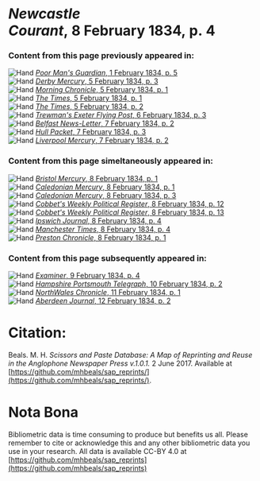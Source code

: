 # *Newcastle Courant*, 8 February 1834, p. 4  
  
### Content from this page previously appeared in:  
![Hand](http://scissorsandpaste.net/wp-content/uploads/2017/06/smallhandpointer.png) [*Poor Man's Guardian*, 1 February 1834, p. 5](https://mhbeals.github.io/sap_html/Poor-Man's-Guardian/Poor-Man's-Guardian-1-February-1834-p-5)  
![Hand](http://scissorsandpaste.net/wp-content/uploads/2017/06/smallhandpointer.png) [*Derby Mercury*, 5 February 1834, p. 3](https://mhbeals.github.io/sap_html/Derby-Mercury/Derby-Mercury-5-February-1834-p-3)  
![Hand](http://scissorsandpaste.net/wp-content/uploads/2017/06/smallhandpointer.png) [*Morning Chronicle*, 5 February 1834, p. 1](https://mhbeals.github.io/sap_html/Morning-Chronicle/Morning-Chronicle-5-February-1834-p-1)  
![Hand](http://scissorsandpaste.net/wp-content/uploads/2017/06/smallhandpointer.png) [*The Times*, 5 February 1834, p. 1](https://mhbeals.github.io/sap_html/The-Times/The-Times-5-February-1834-p-1)  
![Hand](http://scissorsandpaste.net/wp-content/uploads/2017/06/smallhandpointer.png) [*The Times*, 5 February 1834, p. 2](https://mhbeals.github.io/sap_html/The-Times/The-Times-5-February-1834-p-2)  
![Hand](http://scissorsandpaste.net/wp-content/uploads/2017/06/smallhandpointer.png) [*Trewman's Exeter Flying Post*, 6 February 1834, p. 3](https://mhbeals.github.io/sap_html/Trewman's-Exeter-Flying-Post/Trewman's-Exeter-Flying-Post-6-February-1834-p-3)  
![Hand](http://scissorsandpaste.net/wp-content/uploads/2017/06/smallhandpointer.png) [*Belfast News-Letter*, 7 February 1834, p. 2](https://mhbeals.github.io/sap_html/Belfast-News-Letter/Belfast-News-Letter-7-February-1834-p-2)  
![Hand](http://scissorsandpaste.net/wp-content/uploads/2017/06/smallhandpointer.png) [*Hull Packet*, 7 February 1834, p. 3](https://mhbeals.github.io/sap_html/Hull-Packet/Hull-Packet-7-February-1834-p-3)  
![Hand](http://scissorsandpaste.net/wp-content/uploads/2017/06/smallhandpointer.png) [*Liverpool Mercury*, 7 February 1834, p. 2](https://mhbeals.github.io/sap_html/Liverpool-Mercury/Liverpool-Mercury-7-February-1834-p-2)  
  
### Content from this page simeltaneously appeared in:  
![Hand](http://scissorsandpaste.net/wp-content/uploads/2017/06/smallhandpointer.png) [*Bristol Mercury*, 8 February 1834, p. 1](https://mhbeals.github.io/sap_html/Bristol-Mercury/Bristol-Mercury-8-February-1834-p-1)  
![Hand](http://scissorsandpaste.net/wp-content/uploads/2017/06/smallhandpointer.png) [*Caledonian Mercury*, 8 February 1834, p. 1](https://mhbeals.github.io/sap_html/Caledonian-Mercury/Caledonian-Mercury-8-February-1834-p-1)  
![Hand](http://scissorsandpaste.net/wp-content/uploads/2017/06/smallhandpointer.png) [*Caledonian Mercury*, 8 February 1834, p. 3](https://mhbeals.github.io/sap_html/Caledonian-Mercury/Caledonian-Mercury-8-February-1834-p-3)  
![Hand](http://scissorsandpaste.net/wp-content/uploads/2017/06/smallhandpointer.png) [*Cobbet's Weekly Political Register*, 8 February 1834, p. 12](https://mhbeals.github.io/sap_html/Cobbet's-Weekly-Political-Register/Cobbet's-Weekly-Political-Register-8-February-1834-p-12)  
![Hand](http://scissorsandpaste.net/wp-content/uploads/2017/06/smallhandpointer.png) [*Cobbet's Weekly Political Register*, 8 February 1834, p. 13](https://mhbeals.github.io/sap_html/Cobbet's-Weekly-Political-Register/Cobbet's-Weekly-Political-Register-8-February-1834-p-13)  
![Hand](http://scissorsandpaste.net/wp-content/uploads/2017/06/smallhandpointer.png) [*Ipswich Journal*, 8 February 1834, p. 4](https://mhbeals.github.io/sap_html/Ipswich-Journal/Ipswich-Journal-8-February-1834-p-4)  
![Hand](http://scissorsandpaste.net/wp-content/uploads/2017/06/smallhandpointer.png) [*Manchester Times*, 8 February 1834, p. 4](https://mhbeals.github.io/sap_html/Manchester-Times/Manchester-Times-8-February-1834-p-4)  
![Hand](http://scissorsandpaste.net/wp-content/uploads/2017/06/smallhandpointer.png) [*Preston Chronicle*, 8 February 1834, p. 1](https://mhbeals.github.io/sap_html/Preston-Chronicle/Preston-Chronicle-8-February-1834-p-1)  
  
### Content from this page subsequently appeared in:  
![Hand](http://scissorsandpaste.net/wp-content/uploads/2017/06/smallhandpointer.png) [*Examiner*, 9 February 1834, p. 4](https://mhbeals.github.io/sap_html/Examiner/Examiner-9-February-1834-p-4)  
![Hand](http://scissorsandpaste.net/wp-content/uploads/2017/06/smallhandpointer.png) [*Hampshire Portsmouth Telegraph*, 10 February 1834, p. 2](https://mhbeals.github.io/sap_html/Hampshire-Portsmouth-Telegraph/Hampshire-Portsmouth-Telegraph-10-February-1834-p-2)  
![Hand](http://scissorsandpaste.net/wp-content/uploads/2017/06/smallhandpointer.png) [*NorthWales Chronicle*, 11 February 1834, p. 1](https://mhbeals.github.io/sap_html/NorthWales-Chronicle/NorthWales-Chronicle-11-February-1834-p-1)  
![Hand](http://scissorsandpaste.net/wp-content/uploads/2017/06/smallhandpointer.png) [*Aberdeen Journal*, 12 February 1834, p. 2](https://mhbeals.github.io/sap_html/Aberdeen-Journal/Aberdeen-Journal-12-February-1834-p-2)  


# Citation: 

Beals. M. H. *Scissors and Paste Database: A Map of Reprinting and Reuse in the Anglophone Newspaper Press v.1.0.1.* 2 June 2017. Available at [https://github.com/mhbeals/sap_reprints/](https://github.com/mhbeals/sap_reprints/). 

# Nota Bona

Bibliometric data is time consuming to produce but benefits us all. Please remember to cite or acknowledge this and any other bibliometric data you use in your research. All data is available CC-BY 4.0 at [https://github.com/mhbeals/sap_reprints](https://github.com/mhbeals/sap_reprints)